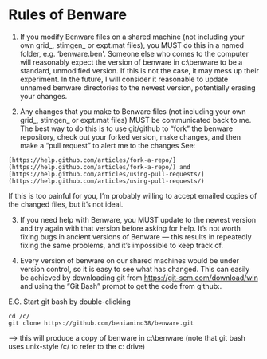 # Rules of Benware

1. If you modify Benware files on a shared machine (not including your own grid_, stimgen_ or expt.mat files), you MUST do this in a named folder, e.g. ‘benware.ben'. Someone else who comes to the computer will reasonably expect the version of benware in c:\benware to be a standard, unmodified version. If this is not the case, it may mess up their experiment. In the future, I will consider it reasonable to update unnamed benware directories to the newest version, potentially erasing your changes.

2. Any changes that you make to Benware files (not including your own grid_, stimgen_ or expt.mat files) MUST be communicated back to me. The best way to do this is to use git/github to “fork” the benware repository, check out your forked version, make changes, and then make a “pull request” to alert me to the changes See:
```
[https://help.github.com/articles/fork-a-repo/](https://help.github.com/articles/fork-a-repo/) and 
[https://help.github.com/articles/using-pull-requests/](https://help.github.com/articles/using-pull-requests/)
```
If this is too painful for you, I’m probably willing to accept emailed copies of the changed files, but it’s not ideal.

3. If you need help with Benware, you MUST update to the newest version and try again with that version before asking for help. It’s not worth fixing bugs in ancient versions of Benware — this results in repeatedly fixing the same problems, and it’s impossible to keep track of.

4. Every version of benware on our shared machines would be under version control, so it is easy to see what has changed. This can easily be achieved by downloading git from https://git-scm.com/download/win and using the “Git Bash” prompt to get the code from github:.

E.G. Start git bash by double-clicking
```
cd /c/
git clone https://github.com/beniamino38/benware.git
```
—> this will produce a copy of benware in c:\benware (note that git bash uses unix-style /c/ to refer to the c: drive)
